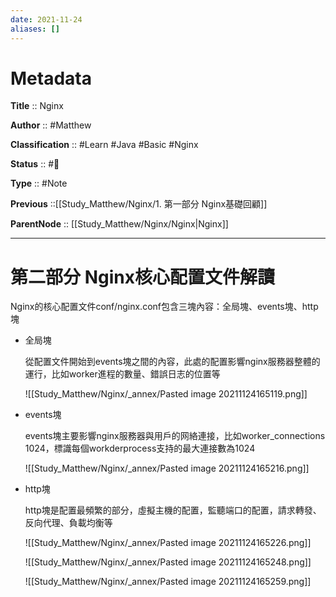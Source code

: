 ```yaml
---
date: 2021-11-24
aliases: []
---
```


# Metadata

**Title** :: Nginx

**Author** :: #Matthew 

**Classification** :: #Learn #Java #Basic #Nginx

**Status** :: #🌱

**Type** :: #Note

**Previous** ::[[Study_Matthew/Nginx/1. 第⼀部分 Nginx基礎回顧]]

**ParentNode** :: [[Study_Matthew/Nginx/Nginx|Nginx]]

---



# 第二部分 Nginx核⼼配置⽂件解讀

Nginx的核⼼配置⽂件conf/nginx.conf包含三塊內容：全局塊、events塊、http塊

- 全局塊
	
	從配置⽂件開始到events塊之間的內容，此處的配置影響nginx服務器整體的運⾏，⽐如worker進程的數量、錯誤⽇志的位置等
	
	![[Study_Matthew/Nginx/_annex/Pasted image 20211124165119.png]]
	
- events塊
	
	events塊主要影響nginx服務器與⽤戶的⽹絡連接，⽐如worker_connections 1024，標識每個workderprocess⽀持的最⼤連接數為1024
	
	![[Study_Matthew/Nginx/_annex/Pasted image 20211124165216.png]]

- http塊

	http塊是配置最頻繁的部分，虛擬主機的配置，監聽端⼝的配置，請求轉發、反向代理、負載均衡等
	
	![[Study_Matthew/Nginx/_annex/Pasted image 20211124165226.png]]
	
	![[Study_Matthew/Nginx/_annex/Pasted image 20211124165248.png]]
	
	![[Study_Matthew/Nginx/_annex/Pasted image 20211124165259.png]]










